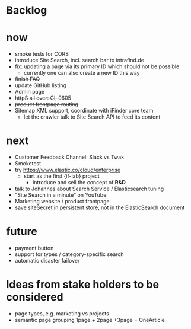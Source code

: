 Backlog
=

# now
* smoke tests for CORS
* introduce Site Search, incl. search bar to intrafind.de
* fix: updating a page via its primary ID which should not be possible 
    * currently one can also create a new ID this way
* ~~finish FAQ~~
* update GitHub listing 
* Admin page
* ~~httpS all over: CI, 9605~~
* ~~product frontpage routing~~
* Sitemap XML support, coordinate with iFinder core team
    * let the crawler talk to Site Search API to feed its content

# next
* Customer Feedback Channel: Slack vs Twak
* Smoketest
* try https://www.elastic.co/cloud/enterprise
    * start as the first {if-lab} project
        * introduce and sell the concept of **R&D**
* talk to Johannes about Search Service / Elasticsearch tuning
* "Site Search in a minute" on YouTube 
* Marketing website / product frontpage
* save siteSecret in persistent store, not in the ElasticSearch document

# future
* payment button
* support for types / category-specific search
* automatic disaster failover

# Ideas from stake holders to be considered 

* page types, e.g. marketing vs projects 
* semantic page grouping 
    1page + 2page +3page = OneArticle
